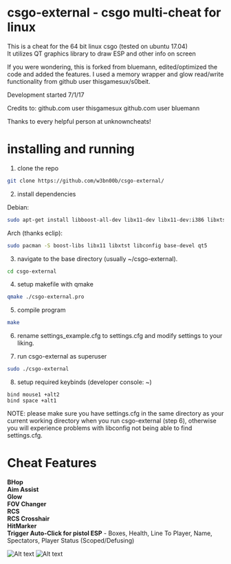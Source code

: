 # csgo-external - csgo multi-cheat for linux
This is a cheat for the 64 bit linux csgo (tested on ubuntu 17.04)  
It utilizes QT graphics library to draw ESP and other info on screen  

If you were wondering, this is forked from bluemann, edited/optimized the code and added the features. I used a memory wrapper and glow read/write functionality from github user thisgamesux/s0beit.  

Development started 7/1/17  

Credits to:
github.com user thisgamesux
github.com user bluemann

Thanks to every helpful person at unknowncheats!

# installing and running
1. clone the repo
```bash
git clone https://github.com/w3bn00b/csgo-external/
```
2. install dependencies

Debian:
```bash
sudo apt-get install libboost-all-dev libx11-dev libx11-dev:i386 libxtst-dev libconfig++-dev build-essential qt5-default
```
Arch (thanks eclip):
```bash
sudo pacman -S boost-libs libx11 libxtst libconfig base-devel qt5
```

3. navigate to the base directory (usually ~/csgo-external).
```bash
cd csgo-external
```

4. setup makefile with qmake
```bash
qmake ./csgo-external.pro
```

5. compile program
```bash
make
```
6. rename settings_example.cfg to settings.cfg and modify settings to your liking.

7. run csgo-external as superuser

```bash
sudo ./csgo-external
```
8. setup required keybinds (developer console: ~)
```
bind mouse1 +alt2
bind space +alt1
```


NOTE:
please make sure you have settings.cfg in the same directory as your current working directory when you run csgo-external (step 6), otherwise you will experience problems with libconfig not being able to find settings.cfg.

# Cheat Features
**BHop  
Aim Assist  
Glow  
FOV Changer  
RCS  
RCS Crosshair  
HitMarker  
Trigger
Auto-Click for pistol
ESP** - Boxes, Health, Line To Player, Name, Spectators, Player Status (Scoped/Defusing)

![Alt text](http://i.imgur.com/g2IU45i.jpg "screenshot")
![Alt text](https://i.imgur.com/xmjycBr.jpg "another screenshot")
